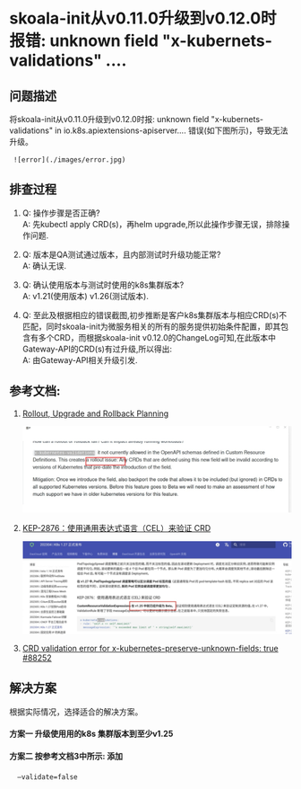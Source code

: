 
# skoala-init从v0.11.0升级到v0.12.0时报错:  unknown field "x-kubernets-validations" ....

## 问题描述
将skoala-init从v0.11.0升级到v0.12.0时报:  unknown field "x-kubernets-validations" in io.k8s.apiextensions-apiserver.... 错误(如下图所示)，导致无法升级。

     ![error](./images/error.jpg)


## 排查过程
1. Q: 操作步骤是否正确?<br>
   A: 先kubectl apply CRD(s)，再helm upgrade,所以此操作步骤无误，排除操作问题.

2. Q: 版本是QA测试通过版本，且内部测试时升级功能正常?<br>
   A: 确认无误.

3. Q: 确认使用版本与测试时使用的k8s集群版本?<br>
   A: v1.21(使用版本) v1.26(测试版本).

4.  Q: 至此及根据相应的错误截图,初步推断是客户k8s集群版本与相应CRD(s)不匹配，同时skoala-init为微服务相关的所有的服务提供初始条件配置，即其包含有多个CRD，而根据skoala-init v0.12.0的ChangeLog可知,在此版本中Gateway-API的CRD(s)有过升级,所以得出:<br>
    A: 由Gateway-API相关升级引发.

## 参考文档:

 1. [Rollout, Upgrade and Rollback Planning](https://github.com/kubernetes/enhancements/blob/master/keps/sig-api-machinery/2876-crd-validation-expression-language/README.md#rollout-upgrade-and-rollback-planning)

    ![Rollout](./images/Rollout,%20Upgrade%20and%20Rollback%20Planning.jpg)


 2. [KEP-2876：使用通用表达式语言（CEL）来验证 CRD](https://docs.daocloud.io/blogs/230412-k8s-1.27.html#kep-2876cel-crd)

    ![KEP-2876](./images/KEP-287.png)


 3. [CRD validation error for x-kubernetes-preserve-unknown-fields: true #88252](https://github.com/kubernetes/kubernetes/issues/88252#issuecomment-587250746)



## 解决方案
  根据实际情况，选择适合的解决方案。
#### 方案一 升级使用用的k8s 集群版本到至少v1.25<br>
#### 方案二 按参考文档3中所示: 添加
  ```shell
    –validate=false
  ``` 




